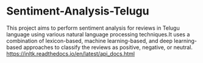 # Sentiment-Analysis-Telugu
This project aims to perform sentiment analysis for reviews in Telugu language using various natural language processing techniques.It uses a combination of lexicon-based, machine learning-based, and deep learning-based approaches to classify the reviews as positive, negative, or neutral. 
https://inltk.readthedocs.io/en/latest/api_docs.html
